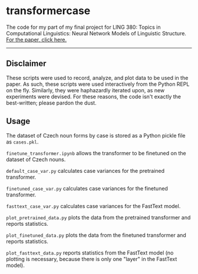 # transformercase

The code for my part of my final project for LING 380: Topics in Computational Linguistics: Neural Network Models of Linguistic Structure. [For the paper, click here.](https://raw.githubusercontent.com/jacobdunefsky/transformercase/main/EmbeddingsOfCzechNouns.pdf)

---

## Disclaimer

These scripts were used to record, analyze, and plot data to be used in the paper. As such, these scripts were used interactively from the Python REPL on the fly. Similarly, they were haphazardly iterated upon, as new experiments were devised. For these reasons, the code isn't exactly the best-written; please pardon the dust.

## Usage

The dataset of Czech noun forms by case is stored as a Python pickle file as `cases.pkl`.

`finetune_transformer.ipynb` allows the transformer to be finetuned on the dataset of Czech nouns.

`default_case_var.py` calculates case variances for the pretrained transformer.

`finetuned_case_var.py` calculates case variances for the finetuned transformer.

`fasttext_case_var.py` calculates case variances for the FastText model.

`plot_pretrained_data.py` plots the data from the pretrained transformer and reports statistics.

`plot_finetuned_data.py` plots the data from the finetuned transformer and reports statistics.

`plot_fasttext_data.py` reports statistics from the FastText model (no plotting is necessary, because there is only one "layer" in the FastText model).
